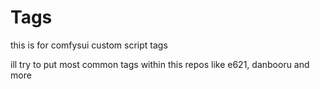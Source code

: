 # Tags
this is for comfysui custom script tags 

ill try to put most common tags within this repos like e621, danbooru and more
